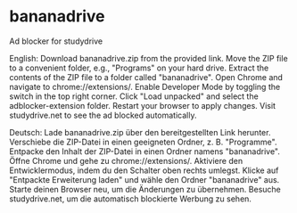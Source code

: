 # bananadrive
Ad blocker for studydrive

English:
Download bananadrive.zip from the provided link.
Move the ZIP file to a convenient folder, e.g., "Programs" on your hard drive.
Extract the contents of the ZIP file to a folder called "bananadrive".
Open Chrome and navigate to chrome://extensions/.
Enable Developer Mode by toggling the switch in the top right corner.
Click "Load unpacked" and select the adblocker-extension folder.
Restart your browser to apply changes.
Visit studydrive.net to see the ad blocked automatically.

Deutsch:
Lade bananadrive.zip über den bereitgestellten Link herunter.
Verschiebe die ZIP-Datei in einen geeigneten Ordner, z. B. "Programme".
Entpacke den Inhalt der ZIP-Datei in einen Ordner namens "bananadrive".
Öffne Chrome und gehe zu chrome://extensions/.
Aktiviere den Entwicklermodus, indem du den Schalter oben rechts umlegst.
Klicke auf "Entpackte Erweiterung laden" und wähle den Ordner "bananadrive" aus.
Starte deinen Browser neu, um die Änderungen zu übernehmen.
Besuche studydrive.net, um die automatisch blockierte Werbung zu sehen.
